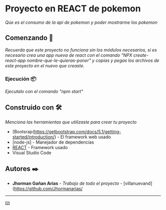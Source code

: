 # Proyecto en REACT de pokemon

_Qúe es el consumo de la api de pokemon y poder mostrarme los pokemon_

## Comenzando 🚀

_Recuerda que este proyecto no funciona sin los módulos necesarios, si es necesario crea una app nueva de react con el comando "NPX create-react-app nombre-que-le-quieras-poner" y copias y pegas los archivos de este proyecto en el nuevo que creaste._

### Ejecución 📦

_Ejecutalo con el comando "npm start"_



## Construido con 🛠️

_Menciona las herramientas que utilizaste para crear tu proyecto_

* [Bootsrap(https://getbootstrap.com/docs/5.1/getting-started/introduction/) - El framework web usado
* [node-js] - Manejador de dependencias
* [REACT](https://rometools.github.io/rome/) - Framework usado
* Visual Studio Code

## Autores ✒️

* **Jhorman Gañan Arias** - *Trabajo de todo el proyecto* - [villanuevand](https://github.com/Jhormanarias/

---
⌨️
